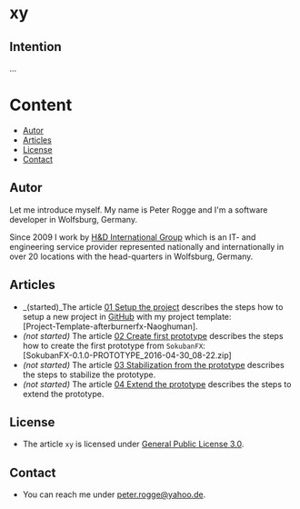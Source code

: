 xy
===



Intention
---

...



Content
===

* [Autor](#Autor)
* [Articles](#Articles)
* [License](#License)
* [Contact](#Contact)



Autor<a name="Autor" />
---

Let me introduce myself. My name is Peter Rogge and I'm a software developer 
in Wolfsburg, Germany.

Since 2009 I work by [H&amp;D International Group] which is an IT- and engineering 
service provider represented nationally and internationally in over 20 locations 
with the head-quarters in Wolfsburg, Germany. 



Articles<a name="Articles" />
---

* _(started)_The article [01 Setup the project] describes the steps how to setup a new project in 
  [GitHub] with my project template:  
  [Project-Template-afterburnerfx-Naoghuman].
* _(not started)_ The article [02 Create first prototype] describes the steps how to create the first 
  prototype from `SokubanFX`:  
  [SokubanFX-0.1.0-PROTOTYPE_2016-04-30_08-22.zip]
* _(not started)_ The article [03 Stabilization from the prototype] describes the steps to stabilize 
  the prototype.
* _(not started)_ The article [04 Extend the prototype] describes the steps to extend the prototype.



License<a name="License" />
---

* The article `xy` is licensed under [General Public License 3.0].



Contact<a name="Contact" />
---

* You can reach me under <peter.rogge@yahoo.de>.



[//]: # (Images)



[//]: # (Links)
[01 Setup the project]:01_Setup-the-project.md
[02 Create first prototype]:02_Create-first-prototype.md
[03 Stabilization from the prototype]:03_Stabilization-from-the-prototype.md
[04 Extend the prototype]:04_Extend-the-prototype.md
[General Public License 3.0]:http://www.gnu.org/licenses/gpl-3.0.en.html
[GitHub]:https://github.com/
[H&amp;D International Group]:https://www.hud.de/en/
[Java]:https://en.wikipedia.org/wiki/Java_%28programming_language%29
[JavaFX]:http://docs.oracle.com/javase/8/javase-clienttechnologies.htm
[Swing2D]:https://docs.oracle.com/javase/tutorial/2d/

